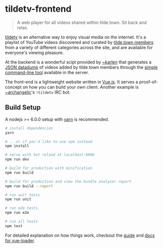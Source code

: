 # tildetv-frontend

> A web player for all videos shared within tilde.town. Sit back and relax.

[tildetv](https://tilde.town/~resir014/tildetv) is an alternative way to enjoy visual media on the internet. It's a playlist of YouTube videos discovered and curated by [tilde.town members](https://tilde.town) from a variety of different categories across the site, and are available for everyone's viewing pleasure.

At the backend is a wonderful scipt provided by [~karlen](https://tilde.town/~karlen) that generates a [JSON datadump](https://tilde.town/~karlen/tv/videos.json) of videos added by tilde.town members through the [simple command-line tool](https://tilde.town/~resir014/tildetv/#/howto) available in the server.

The front-end is a lightweight website written in [Vue.js](https://vuejs.org/). It serves a proof-of-concept on how you can build your own client. Another example is [~archangelic](https://tilde.town/~archangelic)'s `!tildetv` IRC bot.

## Build Setup

A nodejs >= 6.0.0 setup with [yarn](https://yarnpkg.com/) is recommended.

``` bash
# install dependencies
yarn

# ...or if you'd like to use npm instead
npm install

# serve with hot reload at localhost:8080
npm run dev

# build for production with minification
npm run build

# build for production and view the bundle analyzer report
npm run build --report

# run unit tests
npm run unit

# run e2e tests
npm run e2e

# run all tests
npm test
```

For detailed explanation on how things work, checkout the [guide](http://vuejs-templates.github.io/webpack/) and [docs for vue-loader](http://vuejs.github.io/vue-loader).
